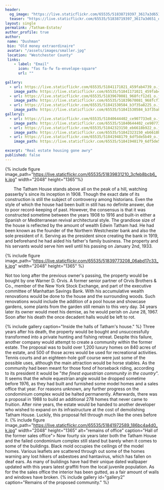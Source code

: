```yaml
---
header:
  og_image: "https://live.staticflickr.com/65535/51838719397_3617a3d651_o.jpg"
  teaser: "https://live.staticflickr.com/65535/51838719397_3617a3d651_o.jpg"
layout: single
permalink: /Tatham-Estate/
author_profile: true
author: 
 name: "Dushman"
 bio: "Old money extraordinaire"
 avatar: "/assets/images/smaller.jpg"
 location: "Westchester County"  
 links:
    - label: "Email"
      icon: "fas fa-fw fa-envelope-square"
      url: ""
    
gallery:
  - url: https://live.staticflickr.com/65535/51841171021_459fab4739_o.jpg
    image_path: https://live.staticflickr.com/65535/51841171021_459fab4739_o.jpg
  - url: https://live.staticflickr.com/65535/51839670081_968fcf12d1_o.jpg
    image_path: https://live.staticflickr.com/65535/51839670081_968fcf12d1_o.jpg
  - url: https://live.staticflickr.com/65535/51841530584_b3f35a8225_o.jpg
    image_path: https://live.staticflickr.com/65535/51841530584_b3f35a8225_o.jpg
gallery2:
  - url: https://live.staticflickr.com/65535/51840644402_ce907733e8_o.jpg
    image_path: https://live.staticflickr.com/65535/51840644402_ce907733e8_o.jpg
  - url: https://live.staticflickr.com/65535/51842323150_eb6618b922_o.jpg
    image_path: https://live.staticflickr.com/65535/51842323150_eb6618b922_o.jpg
  - url: https://live.staticflickr.com/65535/51841948179_6df5de5b49_o.jpg
    image_path: https://live.staticflickr.com/65535/51841948179_6df5de5b49_o.jpg
      
excerpt: "Real estate housing gone awry"       
published: false
---
```




{% include figure image_path="https://live.staticflickr.com/65535/51839831210_3cfeb8bcb6_k.jpg" width="2048" height="1365"%}

&emsp;&emsp;The Tatham House stands above all on the peak of a hill, watching passerby's since its inception in 1908. Though the exact date of its construction is still the subject of controversy among historians. Even the style of which the house had been built in still has no definite answer, due to poor record-keeping of past. However, the consensus is that it was constructed sometime between the years 1908 to 1916 and built-in either a Spanish or Mediterranean revival architectural style. The grandiose size of the house is reflected by the amount of wealth Edwin Tatham had. He had been known as the founder of the Northern Westchester bank and also the sole president of it. Serving as the president since creating the bank in 1919, and beforehand he had aided his father's family business. The property and his servants would serve him well until his passing on January 2nd, 1933. 

{% include figure image_path="https://live.staticflickr.com/65535/51839773208_06abd17c33_k.jpg" width="2048" height="1365" %}

Not too long after the previous owner's passing, the property would be bought by one Warner D. Orvis. A former senior partner of Orvis Brothers & Co., member of the New York Stock Exchange, and part of the executive committee of Manhattan Savings Bank. With his accumulative wealth renovations would be done to the house and the surrounding woods. Such renovations would include the addition of a pool house and showcase gardens, some plants from the garden still remain to this very day. 34 years later its owner would meet his demise, as he would perish on June 28, 1967. Soon after his death the once decadent halls would be left to rot.

{% include gallery caption="Inside the halls of Tatham's house." %}
Three years after his death, the property would be bought and unsuccessfully transformed into a private hunting and fishing retreat. Despite this failure, another company would attempt to create a community within the former estate. The proposal was to build over 1,200 luxury homes on 840 acres of the estate, and 500 of those acres would be used for recreational activities. Tennis courts and an eighteen-hole golf course were just some of the possible uses, although the main attraction would be horse stables. As the community had been meant for those fond of horseback riding, according to its president it would be "*the finest equestrian community in the country*". It seems that the whole equestrian angle would be dropped sometime before 1976, as they had built and furnished some model homes and a sales office that year. For reasons unknown, any further progress on the condominium complex would be halted permanently. Afterwards, there was a proposal in 1988 to build an additional 278 homes that never came to fruition. After nine years, the estate would be handed to another developer who wished to expand on its infrastructure at the cost of demolishing Tatham House. Luckily, this proposal fell through much like the ones before it. 
{% include figure image_path="https://live.staticflickr.com/65535/51841972589_186bc4a4d0_k.jpg" width="2048" height="1365" alt="remains of office" caption="Hall of the former sales office">
Now fourty six years later both the Tatham House and the failed condominium complex still stand but barely when it comes to some of the buildings. Black mold occupies the ceilings of the model homes. Various leaflets are scattered through out some of the homes warning any lost hikers of asbestoes and hantavirus, which has fallen on deaf ears. As many of buildings have had their unique dated wallpaper updated with this years latest graffiti from the local juvenile population. As for the the sales office the interior has been gutted, as a fair amount of walls and windows have broken. 
{% include gallery id="gallery2" caption="Remains of the proposed community." %}

